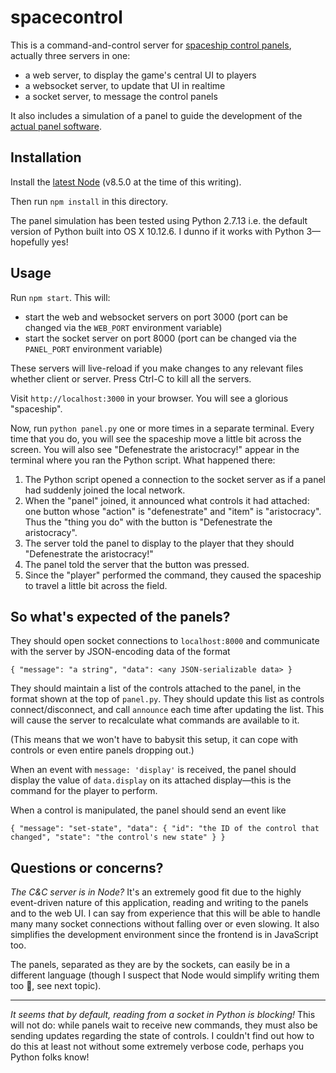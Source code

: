 # spacecontrol

This is a command-and-control server for [spaceship control panels], actually three servers
in one:

* a web server, to display the game's central UI to players
* a websocket server, to update that UI in realtime
* a socket server, to message the control panels

It also includes a simulation of a panel to guide the development of the
[actual panel software][spaceship control panels].

## Installation

Install the [latest Node] (v8.5.0 at the time of this writing).

Then run `npm install` in this directory.

The panel simulation has been tested using Python 2.7.13 i.e. the default version of Python
built into OS X 10.12.6. I dunno if it works with Python 3&mdash;hopefully yes!

## Usage

Run `npm start`. This will:

* start the web and websocket servers on port 3000 (port can be changed via the `WEB_PORT` environment variable)
* start the socket server on port 8000 (port can be changed via the `PANEL_PORT` environment variable)

These servers will live-reload if you make changes to any relevant files whether client or
server. Press Ctrl-C to kill all the servers.

Visit `http://localhost:3000` in your browser. You will see a glorious "spaceship".

Now, run `python panel.py` one or more times in a separate terminal. Every time that you do,
you will see the spaceship move a little bit across the screen. You will also see
"Defenestrate the aristocracy!" appear in the terminal where you ran the Python script.
What happened there:

1. The Python script opened a connection to the socket server as if a panel had suddenly
joined the local network.
2. When the "panel" joined, it announced what controls it had attached: one button whose "action" is "defenestrate" and "item" is "aristocracy". Thus the "thing you do" with the button is "Defenestrate the aristocracy".
3. The server told the panel to display to the player that they should "Defenestrate the aristocracy!"
4. The panel told the server that the button was pressed.
5. Since the "player" performed the command, they caused the spaceship to travel a little
bit across the field.

## So what's expected of the panels?

They should open socket connections to `localhost:8000` and communicate with the server by JSON-encoding data of the format

```
{ "message": "a string", "data": <any JSON-serializable data> }
```

They should maintain a list of the controls attached to the panel, in the format shown
at the top of `panel.py`. They should update this list as controls connect/disconnect, and
call `announce` each time after updating the list. This will cause the server to recalculate
what commands are available to it.

(This means that we won't have to babysit this setup, it can cope with controls or even
entire panels dropping out.)

When an event with `message: 'display'` is received, the panel should display the value of
`data.display` on its attached display&mdash;this is the command for the player to perform.

When a control is manipulated, the panel should send an event like

```
{ "message": "set-state", "data": { "id": "the ID of the control that changed", "state": "the control's new state" } }
```

## Questions or concerns?

_The C&C server is in Node?_ It's an extremely good fit due to the highly event-driven
nature of this application, reading and writing to the panels and to the web UI. I can
say from experience that this will be able to handle many many socket connections without
falling over or even slowing. It also simplifies the development environment since the
frontend is in JavaScript too.

The panels, separated as they are by the sockets, can easily be in a different language
(though I suspect that Node would simplify writing them too 🙈, see next topic).

---

_It seems that by default, reading from a socket in Python is blocking!_ This will not do:
while panels wait to receive new commands, they must also be sending updates regarding the
state of controls. I couldn't find out how to do this at least not without some extremely
verbose code, perhaps you Python folks know!

[spaceship control panels]: https://github.com/igor47/spaceboard
[latest Node]: https://nodejs.org/en/
